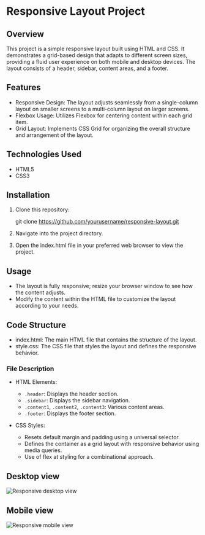 # Responsive Layout Project

## Overview

This project is a simple responsive layout built using HTML and CSS. It demonstrates a grid-based design that adapts to different screen sizes, providing a fluid user experience on both mobile and desktop devices. The layout consists of a header, sidebar, content areas, and a footer.

## Features

- Responsive Design: The layout adjusts seamlessly from a single-column layout on smaller screens to a multi-column layout on larger screens.
- Flexbox Usage: Utilizes Flexbox for centering content within each grid item.
- Grid Layout: Implements CSS Grid for organizing the overall structure and arrangement of the layout.

## Technologies Used

- HTML5
- CSS3

## Installation

1. Clone this repository:

   git clone https://github.com/yourusername/responsive-layout.git

2. Navigate into the project directory.
   
3. Open the index.html file in your preferred web browser to view the project.

## Usage

- The layout is fully responsive; resize your browser window to see how the content adjusts.
- Modify the content within the HTML file to customize the layout according to your needs.

## Code Structure

- index.html: The main HTML file that contains the structure of the layout.
- style.css: The CSS file that styles the layout and defines the responsive behavior.

### File Description

- HTML Elements:
  - `.header`: Displays the header section.
  - `.sidebar`: Displays the sidebar navigation.
  - `.content1`, `.content2`, `.content3`: Various content areas.
  - `.footer`: Displays the footer section.

- CSS Styles:
  - Resets default margin and padding using a universal selector.
  - Defines the container as a grid layout with responsive behavior using media queries.
  - Use of flex at styling for a combinational approach.

## Desktop view

![Responsive desktop view](https://github.com/user-attachments/assets/b2074fc6-fa44-49d1-9b42-44e0dd3898fe)

## Mobile view

![Responsive mobile view](https://github.com/user-attachments/assets/c29c51fb-f957-41c6-af76-050d35fbe993)
